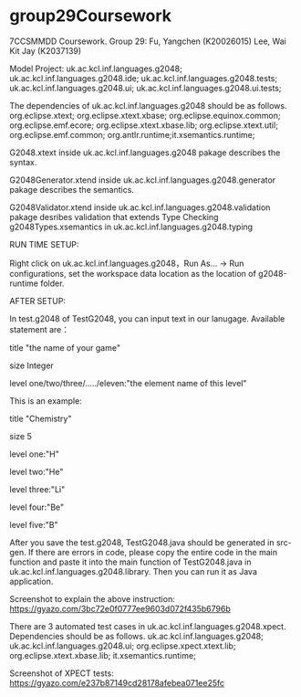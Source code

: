 # group29Coursework
7CCSMMDD Coursework. Group 29:  Fu, Yangchen (K20026015)  Lee, Wai Kit Jay (K2037139)

Model Project: 
uk.ac.kcl.inf.languages.g2048;
uk.ac.kcl.inf.languages.g2048.ide;
uk.ac.kcl.inf.languages.g2048.tests;
uk.ac.kcl.inf.languages.g2048.ui;
uk.ac.kcl.inf.languages.g2048.ui.tests;

The dependencies of uk.ac.kcl.inf.languages.g2048 should be as follows.
 org.eclipse.xtext;
 org.eclipse.xtext.xbase;
 org.eclipse.equinox.common;
 org.eclipse.emf.ecore;
 org.eclipse.xtext.xbase.lib;
 org.eclipse.xtext.util;
 org.eclipse.emf.common;
 org.antlr.runtime;it.xsemantics.runtime;

G2048.xtext inside uk.ac.kcl.inf.languages.g2048 pakage describes the syntax.

G2048Generator.xtend inside uk.ac.kcl.inf.languages.g2048.generator pakage describes the semantics.

G2048Validator.xtend inside uk.ac.kcl.inf.languages.g2048.validation pakage desribes validation that extends Type Checking g2048Types.xsemantics in uk.ac.kcl.inf.languages.g2048.typing



RUN TIME SETUP:

Right click on uk.ac.kcl.inf.languages.g2048，Run As... → Run configurations, set the workspace data location as the location of g2048-runtime folder.


AFTER SETUP:

In test.g2048 of TestG2048, you can input text in our lanugage. Available statement are：

title "the name of your game"

size Integer

level one/two/three/...../eleven:"the element name of this level"

This is an example:

title "Chemistry"

size 5

level one:"H"

level two:"He"

level three:"Li"

level four:"Be"

level five:"B"

After you save the test.g2048, TestG2048.java should be generated in src-gen. If there are errors in code, please copy the entire code in the main function and paste it into the main function of TestG2048.java in uk.ac.kcl.inf.languages.g2048.library. Then you can run it as Java application.

Screenshot to explain the above instruction: https://gyazo.com/3bc72e0f0777ee9603d072f435b6796b

There are 3 automated test cases in uk.ac.kcl.inf.languages.g2048.xpect. Dependencies should be as follows.
uk.ac.kcl.inf.languages.g2048;
 uk.ac.kcl.inf.languages.g2048.ui;
 org.eclipse.xpect.xtext.lib;
 org.eclipse.xtext.xbase.lib;
 it.xsemantics.runtime;

Screenshot of XPECT tests: https://gyazo.com/e237b87149cd28178afebea071ee25fc
